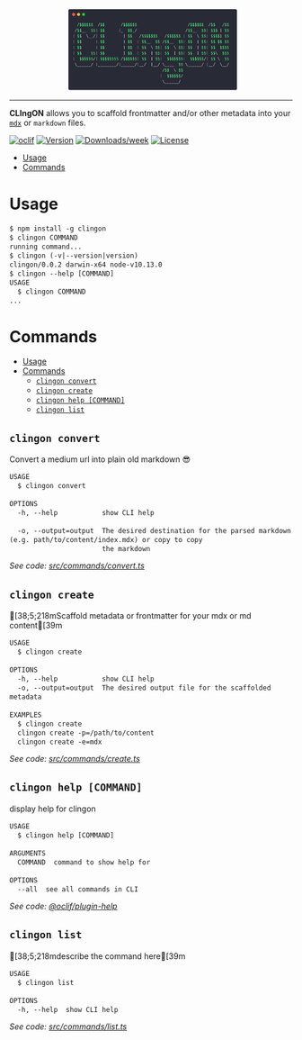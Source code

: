 <div style="width:50%; min-width:300px; margin:auto; max-width: 700px; padding-left:5px">
<img src="CLIngON.png"/>
</div>

---

**CLIngON** allows you to scaffold frontmatter and/or other metadata into your [`mdx`](https://mdxjs.com) or `markdown` files.

[![oclif](https://img.shields.io/badge/cli-oclif-brightgreen.svg)](https://oclif.io)
[![Version](https://img.shields.io/npm/v/clingon.svg)](https://npmjs.org/package/clingon)
[![Downloads/week](https://img.shields.io/npm/dw/clingon.svg)](https://npmjs.org/package/clingon)
[![License](https://img.shields.io/npm/l/clingon.svg)](https://github.com/rajinwonderland/clingon/blob/master/package.json)

<!-- toc -->
* [Usage](#usage)
* [Commands](#commands)
<!-- tocstop -->
# Usage
<!-- usage -->
```sh-session
$ npm install -g clingon
$ clingon COMMAND
running command...
$ clingon (-v|--version|version)
clingon/0.0.2 darwin-x64 node-v10.13.0
$ clingon --help [COMMAND]
USAGE
  $ clingon COMMAND
...
```
<!-- usagestop -->
# Commands
<!-- commands -->
- [Usage](#usage)
- [Commands](#commands)
  - [`clingon convert`](#clingon-convert)
  - [`clingon create`](#clingon-create)
  - [`clingon help [COMMAND]`](#clingon-help-command)
  - [`clingon list`](#clingon-list)

## `clingon convert`

Convert a medium url into plain old markdown 😎

```
USAGE
  $ clingon convert

OPTIONS
  -h, --help           show CLI help

  -o, --output=output  The desired destination for the parsed markdown (e.g. path/to/content/index.mdx) or copy to copy
                       the markdown
```

_See code: [src/commands/convert.ts](https://github.com/rajinwonderland/clingon/blob/v0.0.2/src/commands/convert.ts)_

## `clingon create`

[38;5;218mScaffold metadata or frontmatter for your mdx or md content[39m

```
USAGE
  $ clingon create

OPTIONS
  -h, --help           show CLI help
  -o, --output=output  The desired output file for the scaffolded metadata

EXAMPLES
  $ clingon create
  clingon create -p=/path/to/content
  clingon create -e=mdx
```

_See code: [src/commands/create.ts](https://github.com/rajinwonderland/clingon/blob/v0.0.2/src/commands/create.ts)_

## `clingon help [COMMAND]`

display help for clingon

```
USAGE
  $ clingon help [COMMAND]

ARGUMENTS
  COMMAND  command to show help for

OPTIONS
  --all  see all commands in CLI
```

_See code: [@oclif/plugin-help](https://github.com/oclif/plugin-help/blob/v2.1.6/src/commands/help.ts)_

## `clingon list`

[38;5;218mdescribe the command here[39m

```
USAGE
  $ clingon list

OPTIONS
  -h, --help  show CLI help
```

_See code: [src/commands/list.ts](https://github.com/rajinwonderland/clingon/blob/v0.0.2/src/commands/list.ts)_
<!-- commandsstop -->
